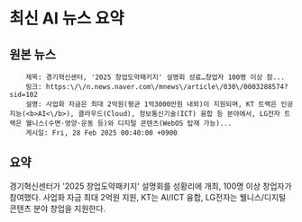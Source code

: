 # 최신 AI 뉴스 요약

## 원본 뉴스
		제목: 경기혁신센터, '2025 창업도약패키지' 설명회 성료…창업자 100명 이상 참...
		링크: https:\/\/n.news.naver.com\/mnews\/article\/030\/0003288574?sid=102
		설명: 사업화 자금은 최대 2억원(평균 1억3000만원 내외)이 지원되며, KT 트랙은 인공지능(<b>AI<\/b>), 클라우드(Cloud), 정보통신기술(ICT) 융합 등 분야에서, LG전자 트랙은 웰니스(수면·영양·운동 등)와 디지털 콘텐츠(WebOS 탑재 가능)... 
		게시일: Fri, 28 Feb 2025 00:40:00 +0900


## 요약
경기혁신센터가 '2025 창업도약패키지' 설명회를 성황리에 개최, 100명 이상 창업자가 참여했다. 사업화 자금 최대 2억원 지원, KT는 AI/ICT 융합, LG전자는 웰니스/디지털 콘텐츠 분야 창업을 지원한다.
